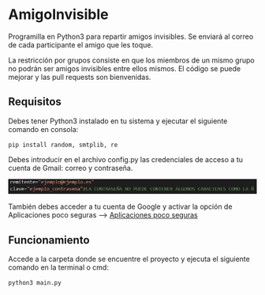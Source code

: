 # AmigoInvisible
Programilla en Python3 para repartir amigos invisibles. Se enviará al correo de cada participante el amigo que les toque.

La restricción por grupos consiste en que los miembros de un mismo grupo no podrán ser amigos invisibles entre ellos mismos.
El código se puede mejorar y las pull requests son bienvenidas.
## Requisitos
Debes tener Python3 instalado en tu sistema y ejecutar el siguiente comando en consola:
```console
pip install random, smtplib, re
```
Debes introducir en el archivo config.py las credenciales de acceso a tu cuenta de Gmail: correo y contraseña.

![ejemplo credenciales](img/ejemplo_credenciales.jpg)

También debes acceder a tu cuenta de Google y activar la opción de Aplicaciones poco seguras -->
  [Aplicaciones poco seguras](https://support.google.com/accounts/answer/6010255?hl=es)
## Funcionamiento
Accede a la carpeta donde se encuentre el proyecto y ejecuta el siguiente comando en la terminal o cmd:
```console
python3 main.py
```
